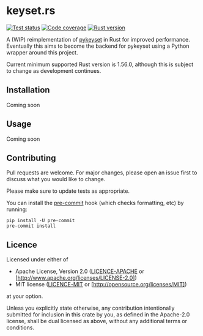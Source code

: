 # keyset.rs

[![Test status](https://img.shields.io/github/actions/workflow/status/staticintlucas/keyset-rs/test.yml?branch=main&label=tests&style=flat-square)][tests]
[![Code coverage](https://img.shields.io/codecov/c/gh/staticintlucas/keyset-rs?style=flat-square)][coverage]
[![Rust version](https://img.shields.io/badge/rust-1.42%2B-informational?style=flat-square)][rust version]

A (WIP) reimplementation of [pykeyset] in Rust for improved performance.
Eventually this aims to become the backend for pykeyset using a Python wrapper around this project.

Current minimum supported Rust version is 1.56.0, although this is subject to change as development continues.

[tests]: https://github.com/staticintlucas/keyset-rs/actions
[coverage]: https://codecov.io/gh/staticintlucas/keyset-rs
[rust version]: #readme
[pykeyset]: https://github.com/staticintlucas/pykeyset

## Installation

Coming soon

## Usage

Coming soon

## Contributing

Pull requests are welcome. For major changes, please open an issue first to discuss what you would like to change.

Please make sure to update tests as appropriate.

You can install the [pre-commit] hook (which checks formatting, etc) by running:

    pip install -U pre-commit
    pre-commit install

[pre-commit]: https://pre-commit.com/

## Licence

Licensed under either of

* Apache License, Version 2.0 ([LICENCE-APACHE] or [http://www.apache.org/licenses/LICENSE-2.0])
* MIT license ([LICENCE-MIT] or [http://opensource.org/licenses/MIT])

at your option.

Unless you explicitly state otherwise, any contribution intentionally submitted for inclusion in
this crate by you, as defined in the Apache-2.0 license, shall be dual licensed as above, without
any additional terms or conditions.

[LICENCE-APACHE]: LICENCE-APACHE
[http://www.apache.org/licenses/LICENSE-2.0]: http://www.apache.org/licenses/LICENSE-2.0
[LICENCE-MIT]: LICENCE-MIT
[http://opensource.org/licenses/MIT]: http://opensource.org/licenses/MIT
